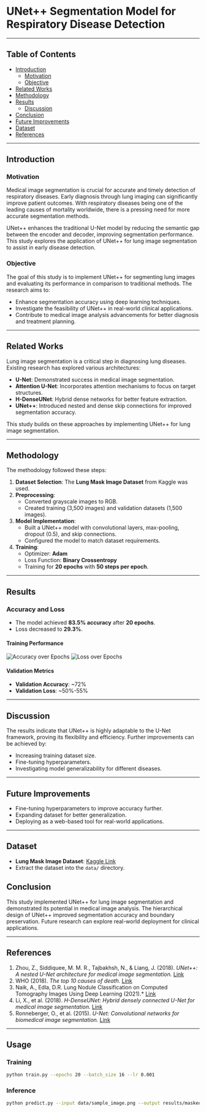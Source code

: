 # UNet++ Segmentation Model for Respiratory Disease Detection

---

## Table of Contents
- [Introduction](#introduction)
  - [Motivation](#motivation)
  - [Objective](#objective)
- [Related Works](#related-works)
- [Methodology](#methodology)
- [Results](#results)
  - [Discussion](#discussion)
- [Conclusion](#conclusion)
- [Future Improvements](#future-improvements)
- [Dataset](#dataset)
- [References](#references)

---

## Introduction

### Motivation
Medical image segmentation is crucial for accurate and timely detection of respiratory diseases. Early diagnosis through lung imaging can significantly improve patient outcomes. With respiratory diseases being one of the leading causes of mortality worldwide, there is a pressing need for more accurate segmentation methods. 

UNet++ enhances the traditional U-Net model by reducing the semantic gap between the encoder and decoder, improving segmentation performance. This study explores the application of UNet++ for lung image segmentation to assist in early disease detection.

### Objective
The goal of this study is to implement UNet++ for segmenting lung images and evaluating its performance in comparison to traditional methods. The research aims to:
- Enhance segmentation accuracy using deep learning techniques.
- Investigate the feasibility of UNet++ in real-world clinical applications.
- Contribute to medical image analysis advancements for better diagnosis and treatment planning.

---

## Related Works
Lung image segmentation is a critical step in diagnosing lung diseases. Existing research has explored various architectures:
- **U-Net**: Demonstrated success in medical image segmentation.
- **Attention U-Net**: Incorporates attention mechanisms to focus on target structures.
- **H-DenseUNet**: Hybrid dense networks for better feature extraction.
- **UNet++**: Introduced nested and dense skip connections for improved segmentation accuracy.

This study builds on these approaches by implementing UNet++ for lung image segmentation.

---

## Methodology
The methodology followed these steps:
1. **Dataset Selection**: The **Lung Mask Image Dataset** from Kaggle was used.
2. **Preprocessing**:
   - Converted grayscale images to RGB.
   - Created training (3,500 images) and validation datasets (1,500 images).
3. **Model Implementation**:
   - Built a UNet++ model with convolutional layers, max-pooling, dropout (0.5), and skip connections.
   - Configured the model to match dataset requirements.
4. **Training**:
   - Optimizer: **Adam**
   - Loss Function: **Binary Crossentropy**
   - Training for **20 epochs** with **50 steps per epoch**.

---

## Results
### Accuracy and Loss
- The model achieved **83.5% accuracy** after **20 epochs**.
- Loss decreased to **29.3%**.

#### Training Performance
![Accuracy over Epochs](images/accuracy_plot.png)
![Loss over Epochs](images/loss_plot.png)

#### Validation Metrics
- **Validation Accuracy**: ~72%
- **Validation Loss**: ~50%-55%

---

## Discussion
The results indicate that UNet++ is highly adaptable to the U-Net framework, proving its flexibility and efficiency. Further improvements can be achieved by:
- Increasing training dataset size.
- Fine-tuning hyperparameters.
- Investigating model generalizability for different diseases.

---

## Future Improvements
- Fine-tuning hyperparameters to improve accuracy further.
- Expanding dataset for better generalization.
- Deploying as a web-based tool for real-world applications.

---

## Dataset
- **Lung Mask Image Dataset**: [Kaggle Link](https://www.kaggle.com/datasets/newra008/lung-mask-image-dataset)
- Extract the dataset into the `data/` directory.

## Conclusion
This study implemented UNet++ for lung image segmentation and demonstrated its potential in medical image analysis. The hierarchical design of UNet++ improved segmentation accuracy and boundary preservation. Future research can explore real-world deployment for clinical applications.

---

## References
1. Zhou, Z., Siddiquee, M. M. R., Tajbakhsh, N., & Liang, J. (2018). *UNet++: A nested U-Net architecture for medical image segmentation.* [Link](https://arxiv.org/abs/1807.10165)
2. WHO (2018). *The top 10 causes of death.* [Link](https://www.who.int/news-room/fact-sheets/detail/the-top-10-causes-of-death)
3. Naik, A., Edla, D.R. Lung Nodule Classification on Computed Tomography Images Using Deep Learning (2021).* [Link]([https://link.springer.com/article/10.1007/s11277-020-07762-1](https://doi.org/10.1007/s11277-020-07732-1))
4. Li, X., et al. (2018). *H-DenseUNet: Hybrid densely connected U-Net for medical image segmentation.* [Link](https://ieeexplore.ieee.org/document/8419855)
5. Ronneberger, O., et al. (2015). *U-Net: Convolutional networks for biomedical image segmentation.* [Link](https://arxiv.org/abs/1505.04597)

---

## Usage
### Training
```bash
python train.py --epochs 20 --batch_size 16 --lr 0.001
```

### Inference
```bash
python predict.py --input data/sample_image.png --output results/masked_image.png
```




